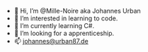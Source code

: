 - 👋 Hi, I’m @Mille-Noire aka Johannes Urban
- 👀 I’m interested in learning to code.
- 🌱 I’m currently learning C#.
- 💞️ I’m looking for a apprenticeship.
- 📫 johannes@urban87.de

<!---
Mille-Noire/Mille-Noire is a ✨ special ✨ repository because its `README.md` (this file) appears on your GitHub profile.
You can click the Preview link to take a look at your changes.
--->
